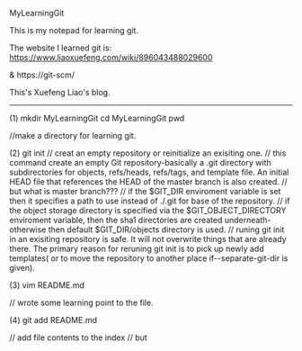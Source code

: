 MyLearningGit


This is my notepad for learning git.

The website I learned git is:
https://www.liaoxuefeng.com/wiki/896043488029600

&
https://git-scm/

This's Xuefeng Liao's blog.


--------------------------------------
(1)
mkdir MyLearningGit
cd MyLearningGit
pwd

//make a directory for learning git.

(2)
git init
// creat an empty repository or reinitialize an exisiting one.
// this command create an empty Git repository-basically a .git directory with subdirectories for objects, refs/heads, refs/tags, and template file. An initial HEAD file that references the HEAD of the master branch is also created.
// but what is master branch???
// if the $GIT_DIR enviroment variable is set then it specifies a path to use instead of ./.git for base of the repository.
// if the object storage directory is specified via the $GIT_OBJECT_DIRECTORY enviroment variable, then the sha1 directories are created underneath-otherwise then default $GIT_DIR/objects directory is used.
// runing git init in an exisiting repository is safe. It will not overwrite things that are already there. The primary reason for reruning git init is to pick up newly add templates( or to move the repository to another place if--separate-git-dir is given).


(3)
vim README.md

// wrote some learning point to the file.

(4)
git add README.md

// add file contents to the index
// but
